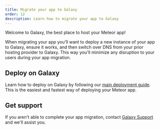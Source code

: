 ```yaml
---
title: Migrate your app to Galaxy
order: 12
description: Learn how to migrate your app to Galaxy
---
```


Welcome to Galaxy, the best place to host your Meteor app!

When migrating your app you'll want to deploy a new instance of your app to Galaxy, ensure it works, and then switch over DNS from your prior hosting provider to Galaxy. This way you'll minimize any disruption to your users during your app migration.

<h2 id="sign-up">Deploy on Galaxy</h2>

Learn how to deploy on Galaxy by following our [main deployment guide](/deploy-to-galaxy.html). This is the easiest and fastest way of deploying your Meteor app.

<h2 id="get-support">Get support</h2>

If you aren't able to complete your app migration, contact [Galaxy Support](https://support.portal.meteor.com/servicedesk/customer/portal/1/group/-1) and we'll assist you.
